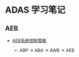 # ADAS 学习笔记

## AEB

- [AEB系统控制策略][1]
  - ABP -> ABA -> AWB -> AEB

  [1]: https://blog.csdn.net/weixin_53325974/article/details/134948538
